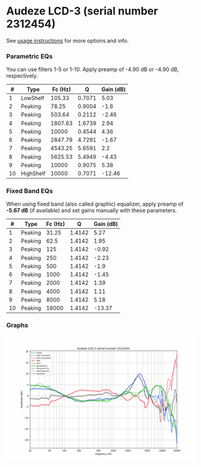 # Audeze LCD-3 (serial number 2312454)
See [usage instructions](https://github.com/jaakkopasanen/AutoEq#usage) for more options and info.

### Parametric EQs
You can use filters 1-5 or 1-10. Apply preamp of -4.90 dB or -4.90 dB, respectively.

|   # | Type      |   Fc (Hz) |      Q |   Gain (dB) |
|-----|-----------|-----------|--------|-------------|
|   1 | LowShelf  |    105.33 | 0.7071 |        5.03 |
|   2 | Peaking   |     78.25 | 0.9004 |       -1.6  |
|   3 | Peaking   |    503.64 | 0.2112 |       -2.46 |
|   4 | Peaking   |   1807.63 | 1.6739 |        2.94 |
|   5 | Peaking   |  10000    | 0.4544 |        4.36 |
|   6 | Peaking   |   2847.79 | 4.7291 |       -1.67 |
|   7 | Peaking   |   4543.25 | 5.6591 |        2.2  |
|   8 | Peaking   |   5625.53 | 5.4949 |       -4.43 |
|   9 | Peaking   |  10000    | 0.9075 |        5.38 |
|  10 | HighShelf |  10000    | 0.7071 |      -12.46 |

### Fixed Band EQs
When using fixed band (also called graphic) equalizer, apply preamp of **-5.67 dB** (if available) and set gains manually with these parameters.

|   # | Type    |   Fc (Hz) |      Q |   Gain (dB) |
|-----|---------|-----------|--------|-------------|
|   1 | Peaking |     31.25 | 1.4142 |        5.27 |
|   2 | Peaking |     62.5  | 1.4142 |        1.95 |
|   3 | Peaking |    125    | 1.4142 |       -0.92 |
|   4 | Peaking |    250    | 1.4142 |       -2.23 |
|   5 | Peaking |    500    | 1.4142 |       -1.9  |
|   6 | Peaking |   1000    | 1.4142 |       -1.45 |
|   7 | Peaking |   2000    | 1.4142 |        1.39 |
|   8 | Peaking |   4000    | 1.4142 |        1.11 |
|   9 | Peaking |   8000    | 1.4142 |        5.18 |
|  10 | Peaking |  16000    | 1.4142 |      -13.37 |

### Graphs
![](./Audeze%20LCD-3%20(serial%20number%202312454).png)
